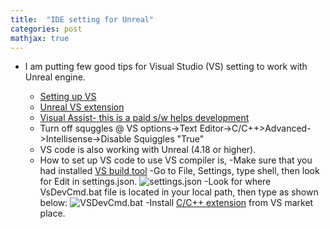 ```yaml
---
title:  "IDE setting for Unreal"
categories: post
mathjax: true
---
```

- I am putting few good tips for Visual Studio (VS) setting to work with Unreal engine. 

   - [Setting up VS](https://docs.unrealengine.com/en-US/Programming/Development/VisualStudioSetup/index.html)
   - [Unreal VS extension](https://docs.unrealengine.com/en-US/Programming/Development/VisualStudioSetup/UnrealVS/index.html)
   - [Visual Assist- this is a paid s/w helps development](https://www.wholetomato.com/)
   - Turn off squggles @ VS options->Text Editor->C/C++>Advanced->Intellisense->Disable Squiggles "True"
   - VS code is also working with Unreal (4.18 or higher). 
   - How to set up VS code to use VS compiler is, 
     -Make sure that you had installed [VS build tool](https://visualstudio.microsoft.com/downloads/#build-tools-for-visual-studio-2017) 
     -Go to File, Settings, type shell, then look for Edit in settings.json. 
   ![settings.json](https://github.com/SeokLeeUS/seokleeus.github.io/raw/master/_images/_VS/settings_VS_Code.png)
     -Look for where VsDevCmd.bat file is located in your local path, then type as shown below:
   ![VSDevCmd.bat](https://github.com/SeokLeeUS/seokleeus.github.io/raw/master/_images/_VS/VsDevCmd.png) 
     -Install [C/C++ extension](https://marketplace.visualstudio.com/items?itemName=ms-vscode.cpptools) from VS market place. 
   
   
